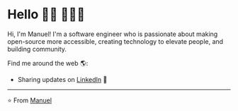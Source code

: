 # Hello 👋🏾 👩🏾‍💻

Hi, I'm Manuel! I'm a software engineer who is passionate about making open-source more accessible, creating technology to elevate people, and building community. 

Find me around the web 🌎:

- Sharing updates on <a href="https://www.linkedin.com/in/manuel-otero-marquez-b499011b8/">LinkedIn</a> 💼


---
⭐️ From [Manuel](https://github.com/manolito99)
